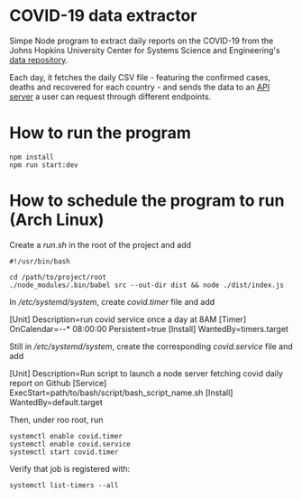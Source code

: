 # COVID-19 data extractor

Simpe Node program to extract daily reports on the COVID-19 from the Johns Hopkins University Center for Systems Science and Engineering's [data repository](https://github.com/CSSEGISandData/COVID-19).

Each day, it fetches the daily CSV file - featuring the confirmed cases, deaths and recovered for each country - and sends the data to an [API server](https://github.com/GregVes/covid-19-api-server) a user can request through different endpoints.

# How to run the program

```
npm install
npm run start:dev
```

# How to schedule the program to run (Arch Linux)

Create a *run.sh* in the root of the project and add

```
#!/usr/bin/bash

cd /path/to/project/root
./node_modules/.bin/babel src --out-dir dist && node ./dist/index.js
```

In */etc/systemd/system*, create *covid.timer* file and add

[Unit]
Description=run covid service once a day at 8AM
[Timer]
OnCalendar=*-*-* 08:00:00
Persistent=true
[Install]
WantedBy=timers.target

Still in */etc/systemd/system*, create the corresponding *covid.service* file and add

[Unit]
Description=Run script to launch a node server fetching covid daily report on Github
[Service]
ExecStart=path/to/bash/script/bash_script_name.sh
[Install]
WantedBy=default.target

Then, under roo root, run 

```
systemctl enable covid.timer
systemctl enable covid.service
systemctl start covid.timer
```

Verify that job is registered with: 

```
systemctl list-timers --all
```

